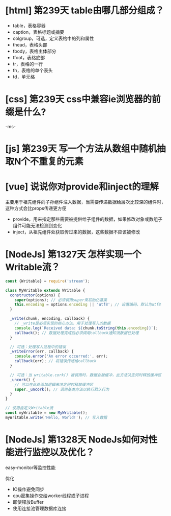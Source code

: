 # [html] 第239天 table由哪几部分组成？

- table，表格容器
- caption，表格标题或摘要
- colgroup，可选，定义表格中的列和属性
- thead，表格头部
- tbody，表格主体部分
- tfoot，表格底部
- tr，表格的一行
- th，表格的单个表头
- td，单元格

# [css] 第239天 css中兼容ie浏览器的前缀是什么?

-ms-

# [js] 第239天 写一个方法从数组中随机抽取N个不重复的元素

# [vue] 说说你对provide和inject的理解

主要用于祖先组件向子孙组件注入数据，当需要传递数据给层次比较深的组件时，这种方式会比props传递更方便
- provide，用来指定那些需要被提供给子组件的数据，如果修改对象或数组子组件可能无法检测到变化
- inject，从祖先组件处获取传过来的数据，这些数据不应该被修改

# [NodeJs] 第1327天 怎样实现一个Writable流？

```javascript
const {Writable} = require('stream');

class MyWritable extends Writable {
  constructor(options) {
    super(options); // 必须调用super来初始化基类
    this.encoding = options.encoding || 'utf8'; // 设置编码，默认为utf8
  }

  _write(chunk, encoding, callback) {
    // _write是必须实现的核心方法，用于处理写入的数据
    console.log(`Received data: ${chunk.toString(this.encoding)}`);
    callback(); // 数据处理完成后必须调用callback通知流数据已处理
  }

  // 可选：处理写入过程中的错误
  _writeError(err, callback) {
    console.error('An error occurred:', err);
    callback(err); // 将错误传递给callback
  }

  // 可选：当 writable.cork() 被调用时，数据会被缓冲，此方法决定何时释放缓冲区
  _uncork() {
    // 可以在此处添加逻辑来决定何时释放缓冲区
    super._uncork(); // 调用基类方法以执行默认行为
  }
}

// 使用自定义Writable流
const myWritable = new MyWritable();
myWritable.write('Hello, World!'); // 写入数据

```

# [NodeJs] 第1328天 NodeJs如何对性能进行监控以及优化？

easy-monitor等监控性能

优化
- IO操作避免同步
- cpu密集操作交给worker线程或子进程
- 即使释放Buffer
- 使用连接池管理数据库连接
